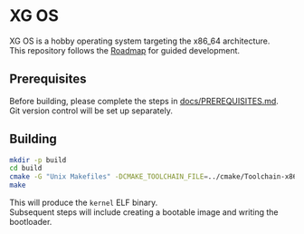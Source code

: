 # XG OS

XG OS is a hobby operating system targeting the x86_64 architecture.  
This repository follows the [Roadmap](ROADMAP.md) for guided development.

## Prerequisites

Before building, please complete the steps in [docs/PREREQUISITES.md](docs/PREREQUISITES.md).  
Git version control will be set up separately.

## Building

```bash
mkdir -p build
cd build
cmake -G "Unix Makefiles" -DCMAKE_TOOLCHAIN_FILE=../cmake/Toolchain-x86_64-elf.cmake ..
make
```

This will produce the `kernel` ELF binary.  
Subsequent steps will include creating a bootable image and writing the bootloader.